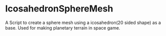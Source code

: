 # IcosahedronSphereMesh
A Script to create a sphere mesh using a icosahedron(20 sided shape) as a base. Used for making planetary terrain in space game.
